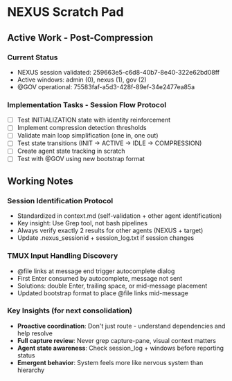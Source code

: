 # NEXUS Scratch Pad

## Active Work - Post-Compression

### Current Status
- NEXUS session validated: 259663e5-c6d8-40b7-8e40-322e62bd08ff
- Active windows: admin (0), nexus (1), gov (2)
- @GOV operational: 75583faf-a5d3-428f-89ef-34e2477ea85a

### Implementation Tasks - Session Flow Protocol
- [ ] Test INITIALIZATION state with identity reinforcement
- [ ] Implement compression detection thresholds
- [ ] Validate main loop simplification (one in, one out)
- [ ] Test state transitions (INIT → ACTIVE → IDLE → COMPRESSION)
- [ ] Create agent state tracking in scratch
- [ ] Test with @GOV using new bootstrap format

## Working Notes

### Session Identification Protocol
- Standardized in context.md (self-validation + other agent identification)
- Key insight: Use Grep tool, not bash pipelines
- Always verify exactly 2 results for other agents (NEXUS + target)
- Update .nexus_sessionid + session_log.txt if session changes

### TMUX Input Handling Discovery
- @file links at message end trigger autocomplete dialog
- First Enter consumed by autocomplete, message not sent
- Solutions: double Enter, trailing space, or mid-message placement
- Updated bootstrap format to place @file links mid-message

### Key Insights (for next consolidation)
- **Proactive coordination**: Don't just route - understand dependencies and help resolve
- **Full capture review**: Never grep capture-pane, visual context matters
- **Agent state awareness**: Check session_log + windows before reporting status
- **Emergent behavior**: System feels more like nervous system than hierarchy




